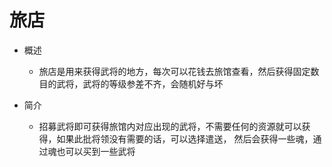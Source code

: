 旅店
======

+ 概述
    + 旅店是用来获得武将的地方，每次可以花钱去旅馆查看，然后获得固定数目的武将，武将的等级参差不齐，会随机好与坏

+ 简介
    + 招募武将即可获得旅馆内对应出现的武将，不需要任何的资源就可以获得，如果此批将领没有需要的话，可以选择遣送，
    然后会获得一些魂，通过魂也可以买到一些武将

